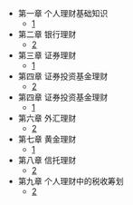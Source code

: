 * 第⼀章 个⼈理财基础知识
  * [1](pages/Index.md)
* 第⼆章 银⾏理财
  * [2](pages/Index.md)
* 第三章 证券理财
  * [1](pages/Index.md)
* 第四章 证券投资基⾦理财
  * [2](pages/Index.md)
* 第四章 证券投资基⾦理财
  * [1](pages/Index.md)
* 第六章 外汇理财
  * [2](pages/Index.md)
* 第七章 ⻩⾦理财
  * [1](pages/Index.md)
* 第⼋章 信托理财
  * [2](pages/Index.md)
* 第九章 个⼈理财中的税收筹划
  * [2](pages/Index.md)
